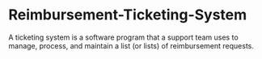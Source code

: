 # Reimbursement-Ticketing-System
A ticketing system is a software program that a support team uses to manage, process, and maintain a list (or lists) of reimbursement requests.
